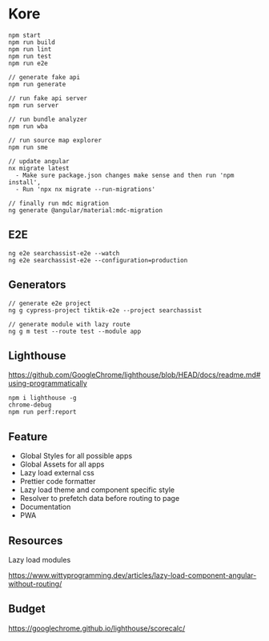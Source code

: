 # Kore

```
npm start
npm run build
npm run lint
npm run test
npm run e2e

// generate fake api
npm run generate

// run fake api server
npm run server

// run bundle analyzer
npm run wba

// run source map explorer
npm run sme

// update angular
nx migrate latest
  - Make sure package.json changes make sense and then run 'npm install',
  - Run 'npx nx migrate --run-migrations'

// finally run mdc migration
ng generate @angular/material:mdc-migration
```

## E2E

```
ng e2e searchassist-e2e --watch
ng e2e searchassist-e2e --configuration=production
```

## Generators

```
// generate e2e project
ng g cypress-project tiktik-e2e --project searchassist

// generate module with lazy route
ng g m test --route test --module app
```

## Lighthouse

https://github.com/GoogleChrome/lighthouse/blob/HEAD/docs/readme.md#using-programmatically

```
npm i lighthouse -g
chrome-debug
npm run perf:report
```

## Feature

- Global Styles for all possible apps
- Global Assets for all apps
- Lazy load external css
- Prettier code formatter
- Lazy load theme and component specific style
- Resolver to prefetch data before routing to page
- Documentation
- PWA

## Resources

Lazy load modules

https://www.wittyprogramming.dev/articles/lazy-load-component-angular-without-routing/

## Budget

https://googlechrome.github.io/lighthouse/scorecalc/
